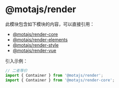 # @motajs/render

此模块包含如下模块的内容，可以直接引用：

-   [@motajs/render-core](../motajs-render-core/)
-   [@motajs/render-elements](../motajs-render-elements/)
-   [@motajs/render-style](../motajs-render-style/)
-   [@motajs/render-vue](../motajs-render-vue/)

引入示例：

```ts
// 二者等价
import { Container } from '@motajs/render';
import { Container } from '@motajs/render-core';
```
